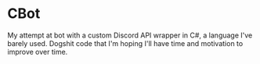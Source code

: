 # CBot

My attempt at bot with a custom Discord API wrapper in C#, a language I've barely used.
Dogshit code that I'm hoping I'll have time and motivation to improve over time.
